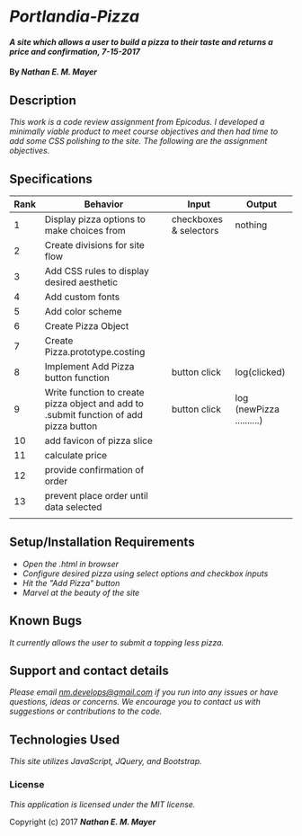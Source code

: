 # _Portlandia-Pizza_

#### _A site which allows a user to build a pizza to their taste and returns a price and confirmation, 7-15-2017_

#### By _**Nathan E. M. Mayer**_

## Description

_This work is a code review assignment from Epicodus.  I developed a minimally viable product to meet course objectives and then had time to add some CSS polishing to the site.  The following are the assignment objectives._
## Specifications

| Rank  | Behavior  | Input  | Output |
|---|---|---|---|
|1| Display pizza options to make choices from  | checkboxes & selectors  | nothing  |
|2| Create divisions for site flow |   |   |
|3| Add CSS rules to display desired aesthetic |   |   |
|4| Add custom fonts |   |   |
|5| Add color scheme |   |   |
|6| Create Pizza Object |   |   |
|7| Create Pizza.prototype.costing |   |   |
|8| Implement Add Pizza button function | button click  | log(clicked)  |
|9| Write function to create pizza object and add to .submit function of add pizza button |  button click | log (newPizza ..........)
|10| add favicon of pizza slice |   |   |
|11| calculate price |   |   |
|12| provide confirmation of order |   |   |
|13| prevent place order until data selected |   |   |
||  |   |   |

## Setup/Installation Requirements

* _Open the .html in browser_
* _Configure desired pizza using select options and checkbox inputs_
* _Hit the "Add Pizza" button_
* _Marvel at the beauty of the site_

<!-- _{Leave nothing to chance! You want it to be easy for potential users, employers and collaborators to run your app. Do I need to run a server? How should I set up my databases? Is there other code this app depends on?}_ -->

## Known Bugs

_It currently allows the user to submit a topping less pizza._

## Support and contact details

_Please email nm.develops@gmail.com if you run into any issues or have questions, ideas or concerns.  We encourage you to contact us with suggestions or contributions to the code._

## Technologies Used

_This site utilizes JavaScript, JQuery, and Bootstrap._

### License

*This application is licensed under the MIT license.*

Copyright (c) 2017 **_Nathan E. M. Mayer_**
